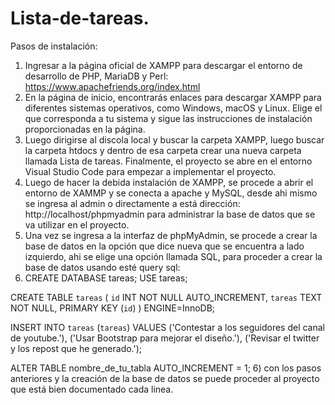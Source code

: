 # Lista-de-tareas.

Pasos de instalación:
1) Ingresar a la página oficial de XAMPP para descargar el entorno de desarrollo de PHP, MariaDB y Perl:  https://www.apachefriends.org/index.html
2) En la página de inicio, encontrarás enlaces para descargar XAMPP para diferentes sistemas operativos, como Windows, macOS y Linux. Elige el que corresponda a tu sistema y sigue las instrucciones de instalación proporcionadas en la página.
3) Luego dirigirse al discola local y buscar la carpeta XAMPP, luego buscar la carpeta htdocs y dentro de esa carpeta crear una nueva carpeta llamada Lista de tareas. Finalmente, el proyecto se abre en el entorno Visual Studio Code para empezar a implementar el proyecto. 
4) Luego de hacer la debida instalación de XAMPP, se procede  a abrir el entorno de XAMMP  y se conecta a apache y MySQL, desde ahi mismo se ingresa al admin o directamente a está dirección: http://localhost/phpmyadmin para administrar la base de datos que se va utilizar en el proyecto.
5) Una vez se ingresa a la interfaz de phpMyAdmin, se procede a crear la base de datos en la opción que dice nueva que se encuentra a lado izquierdo, ahi se elige una opción llamada SQL, para proceder a crear la base de datos usando esté query sql:
6) CREATE DATABASE tareas;
USE tareas;

CREATE TABLE `tareas` (
  `id` INT NOT NULL AUTO_INCREMENT,
  `tareas` TEXT NOT NULL,
  PRIMARY KEY (`id`)
) ENGINE=InnoDB;
 
INSERT INTO `tareas` (`tareas`) VALUES 
('Contestar a los seguidores del canal de youtube.'),
('Usar Bootstrap para mejorar el diseño.'),
('Revisar el twitter y los repost que he generado.');

ALTER TABLE nombre_de_tu_tabla AUTO_INCREMENT = 1;
6) con los pasos anteriores y la creación de la base de datos se puede proceder al proyecto que está bien documentado cada linea. 
